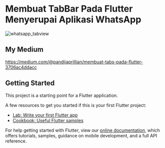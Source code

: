 # Membuat TabBar Pada Flutter Menyerupai Aplikasi WhatsApp

![whatsapp_tabview](https://user-images.githubusercontent.com/54461403/82184337-ad58e780-9911-11ea-8daa-735596b51820.gif)

## My Medium
https://medium.com/@pandjiaprillian/membuat-tabs-pada-flutter-3706ac4ddacc

## Getting Started

This project is a starting point for a Flutter application.

A few resources to get you started if this is your first Flutter project:

- [Lab: Write your first Flutter app](https://flutter.dev/docs/get-started/codelab)
- [Cookbook: Useful Flutter samples](https://flutter.dev/docs/cookbook)

For help getting started with Flutter, view our
[online documentation](https://flutter.dev/docs), which offers tutorials,
samples, guidance on mobile development, and a full API reference.
